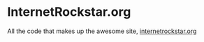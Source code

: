 InternetRockstar.org
================

All the code that makes up the awesome site, [internetrockstar.org](internetrockstar.org)

